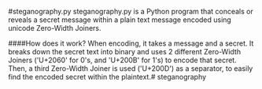 #<span>steganography</span>.py
<span>steganography</span>.py is a Python program that conceals or reveals a secret message within a plain text message encoded using unicode Zero-Width Joiners. 


####How does it work?
When encoding, it takes a message and a secret. It breaks down the secret text into binary and uses 2 different Zero-Width Joiners ('U+2060' for 0's, and 'U+200B' for 1's) to encode that secret. Then, a third Zero-Width Joiner is used ('U+200D') as a separator, to easily find the encoded secret within the plaintext.#   s t e g a n o g r a p h y  
 